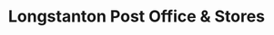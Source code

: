 ---
title: "Longstanton Post Office & Stores"
url: /cambridge/longstanton-post-office-and-stores/
shop: convenience
---